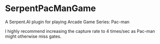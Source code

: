 # SerpentPacManGame
A Serpent.AI plugin for playing Arcade Game Series: Pac-man

I highly recommend increasing the capture rate to 4 times/sec as Pac-man might otherwise miss gates.
